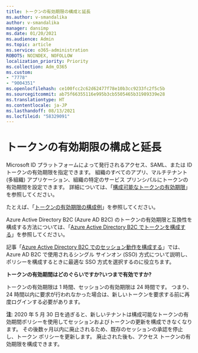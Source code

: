 ```yaml
---
title: トークンの有効期限の構成と延長
ms.author: v-smandalika
author: v-smandalika
manager: dansimp
ms.date: 01/20/2021
ms.audience: Admin
ms.topic: article
ms.service: o365-administration
ROBOTS: NOINDEX, NOFOLLOW
localization_priority: Priority
ms.collection: Adm_O365
ms.custom:
- "7778"
- "9004351"
ms.openlocfilehash: ce100fcc2c62d62477f78e10b3cc9233fc2f5c5b
ms.sourcegitcommit: ab75f66355116e995b3cb5505465b31989339e28
ms.translationtype: HT
ms.contentlocale: ja-JP
ms.lasthandoff: 08/13/2021
ms.locfileid: "58329091"
---
```

# <a name="configure-and-extend-token-lifetimes"></a>トークンの有効期限の構成と延長

Microsoft ID プラットフォームによって発行されるアクセス、SAML、または ID トークンの有効期限を指定できます。 組織のすべてのアプリ、マルチテナント (多組織) アプリケーション、組織の特定のサービス プリンシパルにトークンの有効期間を設定できます。 詳細については、「[構成可能なトークンの有効期限](https://docs.microsoft.com/azure/active-directory/develop/active-directory-configurable-token-lifetimes)」を参照してください。

たとえば、「[トークンの有効期限の構成例](https://docs.microsoft.com/azure/active-directory/develop/configure-token-lifetimes)」を参照してください。

Azure Active Directory B2C (Azure AD B2C) のトークンの有効期限と互換性を構成する方法については、「[Azure Active Directory B2C でトークンを構成する](https://docs.microsoft.com/azure/active-directory-b2c/configure-tokens?pivots=b2c-user-flow)」を参照してください。

記事「[Azure Active Directory B2C でのセッション動作を構成する](https://docs.microsoft.com/azure/active-directory-b2c/session-behavior?pivots=b2c-user-flow)」では、Azure AD B2C で使用されるシングル サインオン (SSO) 方式について説明し、ポリシーを構成するときに最適な SSO 方式を選択するのに役立ちます。

**トークンの有効期間はどのぐらいですか?いつまで有効ですか?**

トークンの有効期限は 1 時間、セッションの有効期限は 24 時間です。 つまり、24 時間以内に要求が行われなかった場合は、新しいトークンを要求する前に再度ログインする必要があります。

**注**: 2020 年 5 月 30 日を過ぎると、新しいテナントは構成可能なトークンの有効期間ポリシーを使用してセッションおよびトークンの更新を構成できなくなります。 その後数ヶ月以内に廃止されるため、既存のセッションの承認を停止し、トークン ポリシーを更新します。 廃止された後も、アクセス トークンの有効期限を構成できます。






